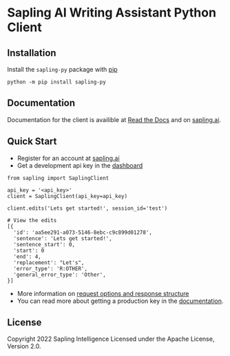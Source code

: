 # Sapling AI Writing Assistant Python Client


Installation
--------

Install the `sapling-py` package with [pip](https://sapling.ai)


```
python -m pip install sapling-py
```


Documentation
-------------

Documentation for the client is availible at [Read the Docs](https://sapling.readthedocs.io/) and on [sapling.ai](https://sapling.ai/docs).


Quick Start
-----------

- Register for an account at [sapling.ai](https://sapling.ai)
- Get a development api key in the [dashboard](https://sapling.ai/user_settings)

```
from sapling import SaplingClient

api_key = '<api_key>'
client = SaplingClient(api_key=api_key)

client.edits('Lets get started!', session_id='test')

# View the edits
[{
  'id': 'aa5ee291-a073-5146-8ebc-c9c899d01278',
  'sentence': 'Lets get started!',
  'sentence_start': 0,
  'start': 0
  'end': 4,
  'replacement': "Let's",
  'error_type': 'R:OTHER',
  'general_error_type': 'Other',
}]

```

- More information on [request options and response structure](https://sapling.ai/docs/api/edits-overview)
- You can read more about getting a production key in the [documentation](https://sapling.ai/docs/api/api-access).

License
-------

Copyright 2022 Sapling Intelligence Licensed under the Apache License, Version 2.0.
